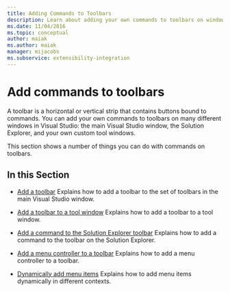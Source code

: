 ```yaml
---
title: Adding Commands to Toolbars
description: Learn about adding your own commands to toolbars on windows in Visual Studio, including the main window, the Solution Explorer, and custom tool windows. 
ms.date: 11/04/2016
ms.topic: conceptual
author: maiak
ms.author: maiak
manager: mijacobs
ms.subservice: extensibility-integration
---
```

# Add commands to toolbars

A toolbar is a horizontal or vertical strip that contains buttons bound to commands. You can add your own commands to toolbars on many different windows in Visual Studio: the main Visual Studio window, the Solution Explorer, and your own custom tool windows.

 This section shows a number of things you can do with commands on toolbars.

## In this Section
- [Add a toolbar](../extensibility/adding-a-toolbar.md)
 Explains how to add a toolbar to the set of toolbars in the main Visual Studio window.

- [Add a toolbar to a tool window](../extensibility/adding-a-toolbar-to-a-tool-window.md)
 Explains how to add a toolbar to a tool window.

- [Add a command to the Solution Explorer toolbar](../extensibility/adding-a-command-to-the-solution-explorer-toolbar.md)
 Explains how to add a command to the toolbar on the Solution Explorer.

- [Add a menu controller to a toolbar](../extensibility/adding-a-menu-controller-to-a-toolbar.md)
 Explains how to add a menu controller to a toolbar.

- [Dynamically add menu items](../extensibility/dynamically-adding-menu-items.md)
 Explains how to add menu items dynamically in different contexts.
